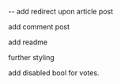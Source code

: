 


-- add redirect upon article post

add comment post

add readme

further styling

add disabled bool for votes. 